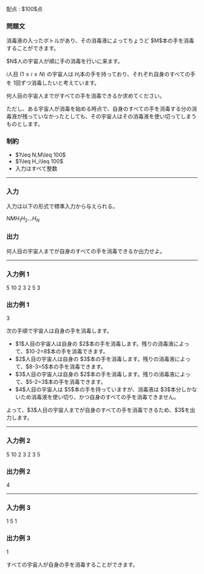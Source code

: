
<div>

<span>

<span>

<p>
配点 : $100$点
</p>

<div>

<section>

### **問題文**

<p>
消毒液の入ったボトルがあり、その消毒液によってちょうど $M$本の手を消毒することができます。
</p>

<p>
$N$人の宇宙人が順に手の消毒を行いに来ます。

$i$人目 ($1\leq i\leq N$) の宇宙人は $H_i$本の手を持っており、それぞれ自身のすべての手を $1$回ずつ消毒したいと考えています。
</p>

<p>
何人目の宇宙人までがすべての手を消毒できるか求めてください。

ただし、ある宇宙人が消毒を始める時点で、自身のすべての手を消毒する分の消毒液が残っていなかったとしても、その宇宙人はその消毒液を使い切ってしまうものとします。
</p>

</section>

</div>

<div>

<section>

### **制約**

<ul>

<li>
$1\leq N,M\leq 100$
</li>

<li>
$1\leq H_i\leq 100$
</li>

<li>
入力はすべて整数
</li>

</ul>

</section>

</div>

---

<div>

<div>

<section>

### **入力**

<p>
入力は以下の形式で標準入力から与えられる。
</p>

<div>

$N$$M$$H_1$$H_2$$\ldots$$H_N$
</div>

</section>

</div>

<div>

<section>

### **出力**

<p>
何人目の宇宙人までが自身のすべての手を消毒できるか出力せよ。
</p>

</section>

</div>

</div>

---

<div>

<section>

### **入力例 1**

<div>

5 10
2 3 2 5 3

</div>

</section>

</div>

<div>

<section>

### **出力例 1**

<div>

3

</div>

<p>
次の手順で宇宙人は自身の手を消毒します。
</p>

<ul>

<li>
$1$人目の宇宙人は自身の $2$本の手を消毒します。残りの消毒液によって、$10-2=8$本の手を消毒できます。
</li>

<li>
$2$人目の宇宙人は自身の $3$本の手を消毒します。残りの消毒液によって、$8-3=5$本の手を消毒できます。
</li>

<li>
$3$人目の宇宙人は自身の $2$本の手を消毒します。残りの消毒液によって、$5-2=3$本の手を消毒できます。
</li>

<li>
$4$人目の宇宙人は $5$本の手を持っていますが、消毒液は $3$本分しかないため消毒液を使い切り、かつ自身のすべての手を消毒できません。
</li>

</ul>

<p>
よって、$3$人目の宇宙人までが自身のすべての手を消毒できるため、$3$を出力します。
</p>

</section>

</div>

---

<div>

<section>

### **入力例 2**

<div>

5 10
2 3 2 3 5

</div>

</section>

</div>

<div>

<section>

### **出力例 2**

<div>

4

</div>

</section>

</div>

---

<div>

<section>

### **入力例 3**

<div>

1 5
1

</div>

</section>

</div>

<div>

<section>

### **出力例 3**

<div>

1

</div>

<p>
すべての宇宙人が自身の手を消毒することができます。
</p>

</section>

</div>

</span>

</span>

</div>
